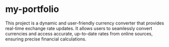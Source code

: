 # my-portfolio
This project is a dynamic and user-friendly currency converter that provides real-time exchange rate updates. It allows users to seamlessly convert currencies and access accurate, up-to-date rates from online sources, ensuring precise financial calculations. 
